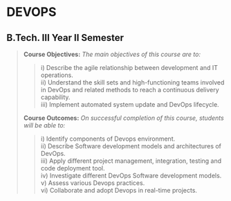 # DEVOPS
## B.Tech. III Year II Semester
</hr>

> <b>Course Objectives:</b> <i>The main objectives of this course are to:</i><br/>
>> i) Describe the agile relationship between development and IT operations.<br/>
>> ii) Understand the skill sets and high-functioning teams involved in DevOps and related methods to reach a continuous delivery capability.<br/>
>> iii) Implement automated system update and DevOps lifecycle.<br/>
>
> <b>Course Outcomes:</b><i> On successful completion of this course, students will be able to:</i><br/>
>> i) Identify components of Devops environment.<br/>
>> ii) Describe Software development models and architectures of DevOps.<br/>
>> iii) Apply different project management, integration, testing and code deployment tool.<br/>
>> iv) Investigate different DevOps Software development models.<br/>
>> v) Assess various Devops practices.<br/>
>> vi) Collaborate and adopt Devops in real-time projects.<br/>
